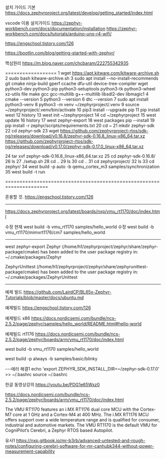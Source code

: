 설치 가이드
기본 https://docs.zephyrproject.org/latest/develop/getting_started/index.html

vscode 이용 설치가이드
https://zephyr-workbench.com/docs/documentation/installation
https://zephyr-workbench.com/docs/tutorials/arduino-uno-r4-wifi/

https://engschool.tistory.com/126


https://bootlin.com/blog/getting-started-with-zephyr/

핵심원리
https://m.blog.naver.com/chcbaram/222755342935


==================
    1  wget https://apt.kitware.com/kitware-archive.sh
    2  sudo bash kitware-archive.sh
    3  sudo apt install --no-install-recommends git cmake ninja-build gperf   ccache dfu-util device-tree-compiler wget   python3-dev python3-pip python3-setuptools python3-tk python3-wheel xz-utils file   make gcc gcc-multilib g++-multilib libsdl2-dev libmagic1
    4  cmake --version
    5  python3 --version
    6  dtc --version
    7  sudo apt install python3-venv
    8  python3 -m venv ~/zephyrproject/.venv
    9  source ~/zephyrproject/.venv/bin/activate
   10  pip3 install --upgrade pip
   11  pip install west
   12  history
   13  west init ~/zephyrproject
   14  cd ~/zephyrproject
   15  west update
   16  history
   17  west zephyr-export
   18  west packages pip --install
   19  pip install -r zephyr/scripts/requirements.txt
   20  cd ~
   21  mkdir zephyr-sdk
   22  cd zephyr-sdk
   23  wget https://github.com/zephyrproject-rtos/sdk-ng/releases/download/v0.16.8/zephyr-sdk-0.16.8_linux-x86_64.tar.xz
   https://github.com/zephyrproject-rtos/sdk-ng/releases/download/v0.17.0/zephyr-sdk-0.17.0_linux-x86_64.tar.xz
   
   24  tar xvf zephyr-sdk-0.16.8_linux-x86_64.tar.xz
   25  cd zephyr-sdk-0.16.8/
   26  ls
   27  ./setup.sh
   28  cd ..
   29  ls
   30  cd ..
   31  cd zephyrproject/
   32  ls
   33  cd zephyr/
   34  west build -p auto -b qemu_cortex_m3 samples/synchronization
   35  west build -t run

=====================================================================

혼용할 것.
https://engschool.tistory.com/126

****
https://docs.zephyrproject.org/latest/boards/nxp/vmu_rt1170/doc/index.html

수정
현재 west build -b vmu_rt1170 samples/hello_world
수정 west build -b vmu_rt1170/mimxrt1176/cm7 samples/hello_world









-----------------------------------------------------------------------------------

west zephyr-export
Zephyr (/home/h1/zephyrproject/zephyr/share/zephyr-package/cmake)
has been added to the user package registry in:
~/.cmake/packages/Zephyr

ZephyrUnittest (/home/h1/zephyrproject/zephyr/share/zephyrunittest-package/cmake)
has been added to the user package registry in:
~/.cmake/packages/ZephyrUnittest

-----------------------------------------------------------------------------------




예제 빌드
https://github.com/LairdCP/BL65x-Zephyr-Tutorials/blob/master/docs/ubuntu.md

예제빌드
https://engschool.tistory.com/126

예제빌드 x86
https://docs.nordicsemi.com/bundle/ncs-2.5.2/page/zephyr/samples/hello_world/README.html#hello-world

예제빌드 rt1176
https://docs.nordicsemi.com/bundle/ncs-2.5.2/page/zephyr/boards/arm/vmu_rt1170/doc/index.html

west build -b vmu_rt1170 samples/hello_world

west build -p always -b <your-board-name> samples/basic/blinky


---에러 해결1
echo 'export ZEPHYR_SDK_INSTALL_DIR=~/zephyr-sdk-0.17.0' >> ~/.bashrc
source ~/.bashrc





한글 동영상강의
https://youtu.be/PDG1e65Wsz0




https://docs.nordicsemi.com/bundle/ncs-2.5.2/page/zephyr/boards/arm/vmu_rt1170/doc/index.html

The VMU RT1170 features an i.MX RT1176 dual core MCU with the Cortex-M7 core at 1 GHz and a Cortex-M4 at 400 MHz. The i.MX RT1176 MCU offers support over a wide temperature range and is qualified for consumer, industrial and automotive markets. The VMU RT1170 is the default VMU for CogniPilot’s Cerebri, a Zephyr RTOS based Autopilot.


 유사1
https://nxp.gitbook.io/mr-b3rb/advanced-untested-and-rough-notes/configuring-cerebri-software-for-mr-canhubk344-without-power-measurement-capability

